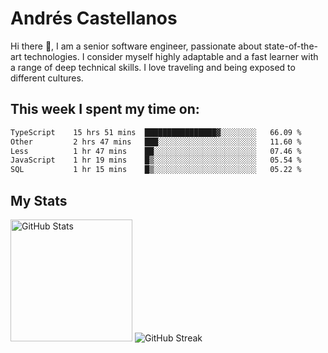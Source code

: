# Andrés Castellanos

Hi there 👋, I am a senior software engineer, passionate about state-of-the-art technologies. I consider myself highly adaptable and a fast learner with a range of deep technical skills. I love traveling and being exposed to different cultures.

## This week I spent my time on:

<!--START_SECTION:waka-->

```txt
TypeScript    15 hrs 51 mins  ████████████████▓░░░░░░░░   66.09 %
Other         2 hrs 47 mins   ███░░░░░░░░░░░░░░░░░░░░░░   11.60 %
Less          1 hr 47 mins    ██░░░░░░░░░░░░░░░░░░░░░░░   07.46 %
JavaScript    1 hr 19 mins    █▒░░░░░░░░░░░░░░░░░░░░░░░   05.54 %
SQL           1 hr 15 mins    █▒░░░░░░░░░░░░░░░░░░░░░░░   05.22 %
```

<!--END_SECTION:waka-->

## My Stats

<img height="195" src="https://github-readme-stats.vercel.app/api?username=andrescv&show_icons=true&theme=onedark&hide_border=true&card_width=495" alt="GitHub Stats" />

<img src="https://streak-stats.demolab.com?user=andrescv&theme=one-dark-pro&hide_border=true" alt="GitHub Streak" />
